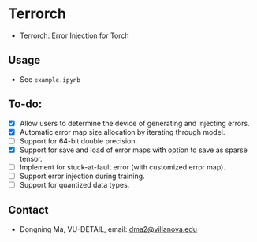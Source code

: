 # Terrorch
- Terrorch: Error Injection for Torch
## Usage
- See `example.ipynb`
## To-do:
- [X] Allow users to determine the device of generating and injecting errors.
- [X] Automatic error map size allocation by iterating through model.
- [ ] Support for 64-bit double precision.
- [X] Support for save and load of error maps with option to save as sparse tensor.
- [ ] Implement for stuck-at-fault error (with customized error map).
- [ ] Support error injection during training.
- [ ] Support for quantized data types.
## Contact
- Dongning Ma, VU-DETAIL, email: dma2@villanova.edu 
